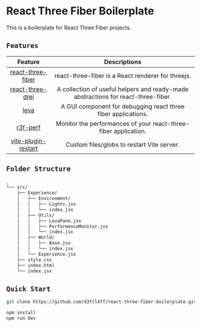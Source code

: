 # React Three Fiber Boilerplate

This is a boilerplate for React Three Fiber projects.

## `Features`

|                                 Feature                                  |                                   Descriptions                                    |
| :----------------------------------------------------------------------: | :-------------------------------------------------------------------------------: |
|     [react-three-fiber](https://github.com/pmndrs/react-three-fiber)     |                react-three-fiber is a React renderer for threejs.                 |
|            [react-three-drei](https://github.com/pmndrs/drei)            | A collection of useful helpers and ready-made abstractions for react-three-fiber. |
|                  [leva](https://github.com/pmndrs/leva)                  |           A GUI component for debugging react three fiber applications.           |
|             [r3f-perf](https://github.com/utsuboco/r3f-perf)             |          Monitor the performances of your react-three-fiber application.          |
| [vite-plugin-restart](https://www.npmjs.com/package/vite-plugin-restart) |                    Custom files/globs to restart Vite server.                     |

## `Folder Structure`

```bash
.
└── src/
    ├── Experience/
    │   ├── Environment/
    │   │   ├── Lights.jsx
    │   │   └── index.jsx
    │   ├── Utils/
    │   │   ├── LevaPane.jsx
    │   │   ├── PerformenceMonitor.jsx
    │   │   └── index.jsx
    │   ├── World/
    │   │   ├── Base.jsx
    │   │   └── index.jsx
    │   └── Experience.jsx
    ├── style.css
    ├── index.html
    └── index.jsx
```

## `Quick Start`

```bash
git clone https://github.com/d3ttl4ff/react-three-fiber-boilerplate.git
```

```bash
npm install
npm run dev
```
